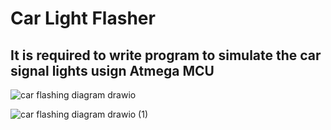 # Car Light Flasher
## It is required to write program to simulate the car signal lights usign Atmega MCU 

![car flashing diagram drawio](https://github.com/hazemashrafali/car_flasher/assets/102700625/8555b9bb-00c9-485b-adc2-8b4bfe4be444)

![car flashing diagram drawio (1)](https://github.com/hazemashrafali/car_flasher/assets/102700625/71e83a5b-9bcf-4236-a145-410afdfd9551)
